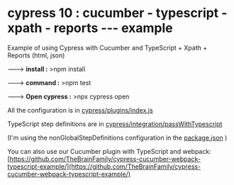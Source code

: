 # cypress 10 : cucumber - typescript - xpath - reports --- example
Example of using Cypress with Cucumber and TypeScript + Xpath + Reports (html, json)

---> **install :** >npm install

---> **command :** >npm test

---> **Open cypress :** >npx cypress open

All the configuration is in [cypress/plugins/index.js](cypress/plugins/index.js)

TypeScript step definitions are in [cypress/integration/passWithTypescript](cypress/integration/passWithTypescript)

(I'm using the nonGlobalStepDefinitions configuration in the [package.json](package.json) )

You can also use our Cucumber plugin with TypeScript and webpack: [https://github.com/TheBrainFamily/cypress-cucumber-webpack-typescript-example/](https://github.com/TheBrainFamily/cypress-cucumber-webpack-typescript-example/)
